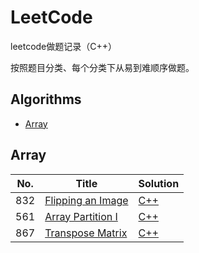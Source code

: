 # LeetCode
leetcode做题记录（C++）

按照题目分类、每个分类下从易到难顺序做题。

## Algorithms

* [Array](https://github.com/sq71/LeetCode#array)


## Array
|  No.  | Title           |    Solution    |
|-----|---------------- | -------------- |
| 832 | [Flipping an Image](https://leetcode.com/problems/flipping-an-image/description/) | [C++](./832_flipping_an_image.md) |
| 561 | [Array Partition I](https://leetcode.com/problems/array-partition-i/) | [C++](./561_array_partition_i.md) |
| 867 | [Transpose Matrix](https://leetcode.com/problems/transpose-matrix/description/) | [C++](./867_transpose_matrix.md) |

